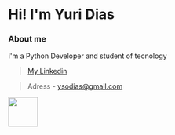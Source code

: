 
# Hi! I'm Yuri Dias         

### About me

I'm a Python Developer and student of tecnology

> [My Linkedin](https://www.linkedin.com/in/yuri-dias-soares/)

> Adress - ysodias@gmail.com
<img src="https://www.flaticon.com/svg/vstatic/svg/1822/1822899.svg?token=exp=1616584541~hmac=02d901ef6bf707a18b6cc721e2dbd162" width=60 height=60>
